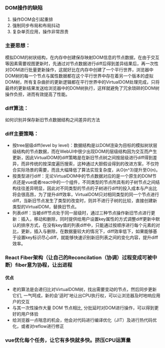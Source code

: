 ### DOM操作的缺陷
1. 操作DOM会引起重排
2. 强制同步布局和布局抖动
3. 复杂单页应用，操作非常昂贵

### 主要思想：
模拟DOM的树状结构，在内存中创建保存映射DOM信息的节点数据，在由于交互等因素需要视图更新时，先通过对节点数据进行diff后得到差异结果后，再一次性对DOM进行批量更新操作，这就好比在内存中创建了一个平行世界，浏览器中DOM树的每一个节点与属性数据都在这个平行世界中存在着另一个版本的虚拟DOM树，所有复杂曲折的更新逻辑都在平行世界中的VirtualDOM处理完成，只将最终的更新结果发送给浏览器中的DOM树执行，这样就避免了冗余琐碎的DOM树操作负担，进而有效提高了性能。

### diff算法：
 如何识别并保存新旧节点数据结构之间差异的方法

### diff主要策略：
- 按tree层级diff(level by level)：数据结构是以DOM渲染为目标的模拟树状层级结构的节点数据，而在WebUI中很少出现DOM的层级结构因为交互而产生更新，因此VirtualDOM的diff策略是在新旧节点树之间按层级进行diff得到差异，而非传统的按深度遍历搜索，这种通过大胆假设得到的改进方案，不仅符合实际场景的需要，而且大幅降低了算法实现复杂度，从O(n^3)提升至O(n)。
- 按类型进行diff：无论VirtualDOM中的节点数据对应的是一个原生的DOM节点还是vue或者react中的一个组件，不同类型的节点所具有的子树节点之间结构往往差异明显，因此对不同类型的节点的子树进行diff的投入成本与产出比将会很高昂，为了提升diff效率，VirtualDOM只对相同类型的同一个节点进行diff，当新旧节点发生了类型的改变时，则并不进行子树的比较，直接创建新类型的VirtualDOM，替换旧节点。
- 列表diff：当被diff节点处于同一层级时，通过三种节点操作新旧节点进行更新：插入，移动和删除，同时提供给用户设置key属性的方式调整diff更新中默认的排序方式，在没有key值的列表diff中，只能通过按顺序进行每个元素的对比，更新，插入与删除，在数据量较大的情况下，diff效率低下，如果能够基于设置key标识尽心diff，就能够快速识别新旧列表之间的变化内容，提升diff效率。

### React Fiber架构（让自己的Reconcilation（协调）过程变成可被中断）fiber意为协程，让出进程
#### 优点
-  老的算法是会递归比对VirtualDOM树，找出需要变动的节点，然后同步更新它们, 一气呵成，新的会'适时'地让出CPU执行权，可以让浏览器及时地响应用户的交互
-  与其一次性操作大量 DOM 节点相比, 分批延时对DOM进行操作，可以得到更好的用户体验
-  给浏览器一点喘息的机会，他会对代码进行编译优化（JIT）及进行热代码优化，或者对reflow进行修正

### vue优化每个任务，让它有多快就多快。挤压CPU运算量